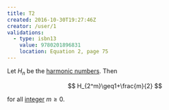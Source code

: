 ```yaml
---
title: T2
created: 2016-10-30T19:27:46Z
creator: /user/1
validations:
  - type: isbn13
    value: 9780201896831
    location: Equation 2, page 75
---
```

Let $H_n$ be the [harmonic numbers](D1#harmonic-number). Then

$$
H_{2^m}\geq1+\frac{m}{2}
$$

for all [integer](#integer) $m\geq0$.